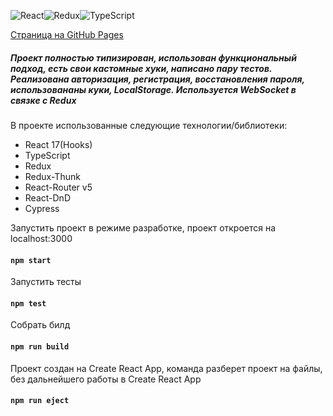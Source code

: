 ![React](https://img.shields.io/badge/react-%2320232a.svg?style=for-the-badge&logo=react&logoColor=%2361DAFB)![Redux](https://img.shields.io/badge/redux-%23593d88.svg?style=for-the-badge&logo=redux&logoColor=white)![TypeScript](https://img.shields.io/badge/typescript-%23007ACC.svg?style=for-the-badge&logo=typescript&logoColor=white)

[Страница на GitHub Pages](https://vanichh.github.io/react-burger/)

##### Проект полностью типизирован, использован функциональный подход, есть свои кастомные хуки, написано пару тестов. Реализована авторизация, регистрация, восстановления пароля, использовананы куки, LocalStorage. Используется WebSocket в связке с Redux

В проекте использованные следующие технологии/библиотеки:

- React 17(Hooks)
- TypeScript
- Redux
- Redux-Thunk
- React-Router v5
- React-DnD
- Cypress

Запустить проект в режиме разработке, проект откроется на localhost:3000

#### `npm start`

Запустить тесты

#### `npm test`

Собрать билд

#### `npm run build`

Проект создан на Create React App, команда разберет проект на файлы, без дальнейшего работы в Create React App

#### `npm run eject`
